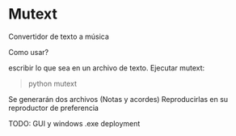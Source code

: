 # Mutext
Convertidor de texto a música

Como usar?

escribir lo que sea en un archivo de texto.
Ejecutar mutext:
>python mutext

Se generarán dos archivos (Notas y acordes)
Reproducirlas en su reproductor de preferencia


TODO:
GUI y windows .exe deployment

